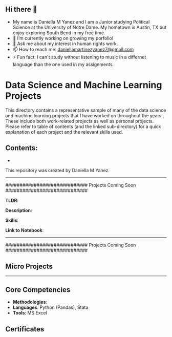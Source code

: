 ## Hi there 👋
- My name is Daniella M Yanez and I am a Junior studying Political Science at the University of Notre Dame. My hometown is Austin, TX but enjoy exploring South Bend in my free time.
- 🌱 I’m currently working on growing my porfolio!
- 💬 Ask me about my interest in human rights work.
- 📫 How to reach me: daniellamartinezyanez7@gmail.com
- ⚡ Fun fact: I can't study without listening to music in a differnet language than the one used in my assignments.

<!--
**daniella-yanez/daniella-yanez** is a ✨ _special_ ✨ repository because its `README.md` (this file) appears on your GitHub profile.
- My name is Daniella M Yanez and I am a Junior studying Political Science at the University of Notre Dame. My hometown is Austin, TX but enjoy exploring South Bend in my free time.
- 🌱 I’m currently working on growing my porfolio!
- 💬 Ask me about my interest in human rights work.
- 📫 How to reach me: daniellamartinezyanez7@gmail.com
- ⚡ Fun fact: I can't study without listening to music in a differnet language than the one used in my assignments.
-->


Data Science and Machine Learning Projects
========================

This directory contains a representative sample of many of the data science and machine learning projects that I have worked on throughout the years. These include both work-related projects as well as personal projects. Please refer to table of contents (and the linked sub-directory) for a quick explanation of each project and the relevant skills used. 

Contents:
- 
-

This repository was created by Daniella M Yanez.

----------------------------------------------------------------------------

#############################
Projects Coming Soon
#############################

**TLDR**:  

**Description**: 

**Skills**:  

**Link to Notebook**:
    
----------------------------------------------------------------------------

#############################
Projects Coming Soon
#############################

## Micro Projects

    
----------------------------------------------------------------------------

## Core Competencies

- **Methodologies**: 
- **Languages**: Python (Pandas), Stata
- **Tools**: MS Excel

## Certificates

    
